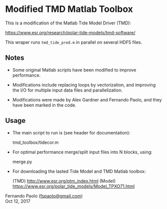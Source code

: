 # Modified TMD Matlab Toolbox

This is a modification of the Matlab Tide Model Driver (TMD):

https://www.esr.org/research/polar-tide-models/tmd-software/

This wraper runs `tmd_tide_pred.m` in parallel on several HDF5 files.

## Notes

* Some original Matlab scripts have been modified to improve performance.

* Modifications include replacing loops by vectorization, and improving
  the I/O for multiple input data files and parallelization.

* Modifications were made by Alex Gardner and Fernando Paolo, and they
  have been marked in the code.

## Usage

* The main script to run is (see header for documentation):

    tmd_toolbox/tidecor.m

* For optimal performance merge/split input files into N blocks, using:

    merge.py

* For downloading the lasted Tide Model and TMD Matlab toolbox:

    (TMD) http://www.esr.org/ptm_index.html
    (Model) https://www.esr.org/polar_tide_models/Model_TPXO71.html


Fernando Paolo (fspaolo@gmail.com)  
Oct 12, 2017
